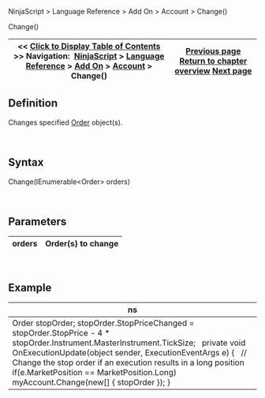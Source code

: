 ﻿


NinjaScript \> Language Reference \> Add On \> Account \> Change()






















Change()







| \<\< [Click to Display Table of Contents](change.md) \>\> **Navigation:**     [NinjaScript](ninjascript.md) \> [Language Reference](language_reference_wip.md) \> [Add On](add_on.md) \> [Account](account_class.md) \> Change() | [Previous page](accounts_cancelallorders.md) [Return to chapter overview](account_class.md) [Next page](connection.md) |
| --- | --- |











## Definition


Changes specified [Order](order.md) object(s).


 


## Syntax


Change(IEnumerable\<Order\> orders)


 


## Parameters




| orders | Order(s) to change |
| --- | --- |



 


## 


## Example




| ns |
| --- |
| Order stopOrder; stopOrder.StopPriceChanged \= stopOrder.StopPrice \- 4 \* stopOrder.Instrument.MasterInstrument.TickSize;   private void OnExecutionUpdate(object sender, ExecutionEventArgs e) {    // Change the stop order if an execution results in a long position    if(e.MarketPosition \=\= MarketPosition.Long)        myAccount.Change(new\[] { stopOrder }); } |









